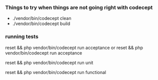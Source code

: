 ### Things to try when things are not going right with codecept

- ./vendor/bin/codecept clean
- ./vendor/bin/codecept build


### running tests

reset && php vendor/bin/codecept run acceptance
or
reset && php vendor/bin/codecept run acceptance <testname>

reset && php vendor/bin/codecept run unit

reset && php vendor/bin/codecept run functional